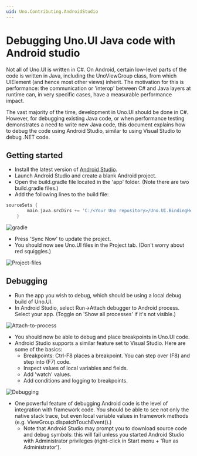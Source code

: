 ```yaml
---
uid: Uno.Contributing.AndroidStudio
---
```


# Debugging Uno.UI Java code with Android studio

Not all of Uno.UI is written in C#. On Android, certain low-level parts of the code is written in Java, including the UnoViewGroup class, from which UIElement (and hence most other views) inherit. The motivation for this is performance: the communication or 'interop' between C# and Java layers at runtime can, in very specific cases, have a measurable performance impact.

The vast majority of the time, development in Uno.UI should be done in C#. However, for debugging existing Java code, or when performance testing demonstrates a need to write new Java code, this document explains how to debug the code using Android Studio, similar to using Visual Studio to debug .NET code.

## Getting started

* Install the latest version of [Android Studio](https://developer.android.com/studio/index.html).
* Launch Android Studio and create a blank Android project.
* Open the build.gradle file located in the 'app' folder. (Note there are two build.gradle files.)
* Add the following lines to the build file:

```gradle
sourceSets {
        main.java.srcDirs += 'C:/<Your Uno repository>/Uno.UI.BindingHelper.Android/Uno/UI'
    }
```

![gradle](assets/debugging-android-studio/Gradle-changes.png)

* Press 'Sync Now' to update the project.
* You should now see Uno.UI files in the Project tab. (Don't worry about red squiggles.)

![Project-files](assets/debugging-android-studio/Project-files.png)

## Debugging

* Run the app you wish to debug, which should be using a local debug build of Uno.UI.
* In Android Studio, select Run->Attach debugger to Android process. Select your app. (Toggle on 'Show all processes' if it's not visible.)

![Attach-to-process](assets/debugging-android-studio/Attach-to-process.png)

* You should now be able to debug and place breakpoints in Uno.UI code.
* Android Studio supports a similar feature set to Visual Studio. Here are some of the basics:
  * Breakpoints: Ctrl-F8 places a breakpoint. You can step over (F8) and step into (F7) code.
  * Inspect values of local variables and fields.
  * Add 'watch' values.
  * Add conditions and logging to breakpoints.

![Debugging](assets/debugging-android-studio/Debugging.png)

* One powerful feature of debugging Android code is the level of integration with framework code. You should be able to see not only the native stack trace, but even local variable values in framework methods (e.g. ViewGroup.dispatchTouchEvent().)
  * Note that Android Studio may prompt you to download source code and debug symbols: this will fail unless you started Android Studio with Administrator privileges (right-click in Start menu + 'Run as Administrator').
